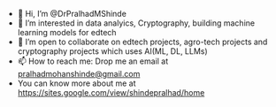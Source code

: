 - 👋 Hi, I’m @DrPralhadMShinde
- 👀 I’m interested in data analyics, Cryptography, building machine learning models for edtech 
- 💞️ I’m open to collaborate on edtech projects, agro-tech projects and cryptography projects which uses AI(ML, DL, LLMs)
- 📫 How to reach me: Drop me an email at pralhadmohanshinde@gmail.com 
- You can know more about me at https://sites.google.com/view/shindepralhad/home  

<!---
DrPralhadMShinde/DrPralhadMShinde is a ✨ special ✨ repository because its `README.md` (this file) appears on your GitHub profile.
You can click the Preview link to take a look at your changes.
--->

